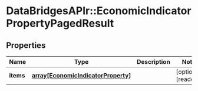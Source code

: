 # DataBridgesAPIr::EconomicIndicatorPropertyPagedResult


## Properties
Name | Type | Description | Notes
------------ | ------------- | ------------- | -------------
**items** | [**array[EconomicIndicatorProperty]**](EconomicIndicatorProperty.md) |  | [optional] [readonly] 


